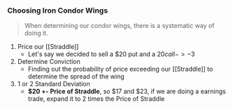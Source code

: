 
### Choosing Iron Condor Wings

> When determining our condor wings, there is a systematic way of doing it.

1. Price our [[Straddle]]
	- Let's say we decided to sell a $20 put and a $20 call -> -$3
2. Determine Conviction
	- Finding out the probability of price exceeding our [[Straddle]] to determine the spread of the wing
3. 1 or 2 Standard Deviation
	 -  **$20 +- Price of Straddle**, so $17 and $23, if we are doing a earnings trade, expand it to 2 times the Price of Straddle
